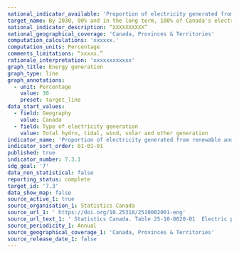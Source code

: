 ```yaml
---
national_indicator_available: 'Proportion of electricity generated from renewable and non-greenhouse gas emitting sources'
target_name: By 2030, 90% and in the long term, 100% of Canada's electricity is generated from renewable and non-emitting sources
national_indicator_description: “XXXXXXXXXX”
national_geographical_coverage: 'Canada, Provinces & Territories'
computation_calculations: 'xxxxxx.'
computation_units: Percentage
comments_limitations: “xxxxx.”
rationale_interpretation: 'xxxxxxxxxxxx'
graph_title: Energy generation
graph_type: line
graph_annotations:
  - unit: Percentage
    value: 30
    preset: target_line
data_start_values:
  - field: Geography
    value: Canada
  - field: Type of electricity generation
    value: Total hydro, tidal, wind, solar and other generation
indicator_name: 'Proportion of electricity generated from renewable and non-greenhouse gas emitting sources'
indicator_sort_order: 01-01-01
published: true
indicator_number: 7.3.1
sdg_goal: '7'
data_non_statistical: false
reporting_status: complete
target_id: '7.3'
data_show_map: false
source_active_1: true
source_organisation_1: Statistics Canada
source_url_1: ' https://doi.org/10.25318/2510002001-eng'
source_url_text_1: ' Statistics Canada. Table 25-10-0020-01  Electric power, annual generation by class of producer'
source_periodicity_1: Annual
source_geographical_coverage_1: 'Canada, Provinces & Territories'
source_release_date_1: false
---
```

